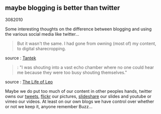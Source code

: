 <article><h1>maybe blogging is better than twitter</h1><time><span class="day">30</span><span class="month">8</span><span class="year">2010</span></time><p>Some interesting thoughts on the difference between blogging and using the various social media like twitter...</p><blockquote><p>But it wasn't the same. I had gone from owning (most of) my content, to digital sharecropping.</p></blockquote><p>source : <a href="http://tantek.com/2010/231/b1/bringing-back-the-blog">Tantek</a></p><blockquote><p>: "I was shouting into a vast echo chamber where no one could hear me because they were too busy shouting themselves."</p></blockquote><p>source : <a href="http://leoville.com/buzz-kill">The Life of Leo</a></p><p>Maybe we do put too much of our content in other peoples hands, twitter owns our <a href="http://twitter.com/wnas">tweets</a>, <a href="http://www.flickr.com/photos/wilfrednas/">flickr</a> our pictures, <a href="http://www.slideshare.net/wnas">slideshare</a> our slides and youtube or vimeo our videos. At least on our own blogs we have control over whether or not we keep it, anyone remember Buzz...</p></article>